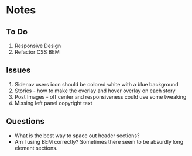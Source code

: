 # Notes

## To Do

1. Responsive Design
2. Refactor CSS BEM

## Issues

1. Sidenav users icon should be colored white with a blue background
2. Stories - how to make the overlay and hover overlay on each story
3. Post Images - off center and responsiveness could use some tweaking
4. Missing left panel copyright text

## Questions

- What is the best way to space out header sections?
- Am I using BEM correctly? Sometimes there seem to be absurdly long element sections.
